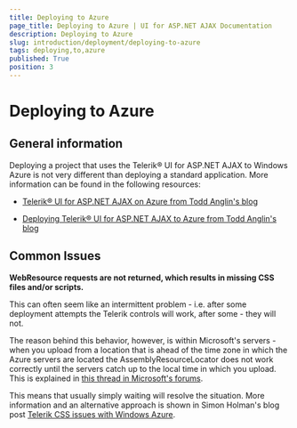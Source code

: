 ```yaml
---
title: Deploying to Azure
page_title: Deploying to Azure | UI for ASP.NET AJAX Documentation
description: Deploying to Azure
slug: introduction/deployment/deploying-to-azure
tags: deploying,to,azure
published: True
position: 3
---
```


# Deploying to Azure



## General information

Deploying a project that uses the Telerik® UI for ASP.NET AJAX to Windows Azure is not very different than deploying a standard application. More information can be found in the following resources:

* [Telerik® UI for ASP.NET AJAX on Azure from Todd Anglin's blog](https://blogs.telerik.com/toddanglin/posts/09-04-13/radcontrols-for-asp-net-ajax-on-azure-part-1.aspx)

* [Deploying Telerik® UI for ASP.NET AJAX to Azure from Todd Anglin's blog](https://blogs.telerik.com/toddanglin/posts/09-04-17/deploying-radcontrols-to-azure.aspx)


## Common Issues

**WebResource requests are not returned, which results in missing CSS files and/or scripts.**

This can often seem like an intermittent problem - i.e. after some deployment attempts the Telerik controls will work, after some - they will not.

The reason behind this behavior, however, is within Microsoft's servers - when you upload from a location that is ahead of the time zone in which the Azure servers are located the AssemblyResourceLocator does not work correctly until the servers catch up to the local time in which you upload. This is explained in [this thread in Microsoft's forums](http://social.msdn.microsoft.com/Forums/en/windowsazure/thread/751e27a9-4108-4446-9870-411f409d2c08).

This means that usually simply waiting will resolve the situation. More information and an alternative approach is shown in Simon Holman's blog post [Telerik CSS issues with Windows Azure](http://simon-holman.net/2011/07/telerik-css-issues-with-windows-azure/).
